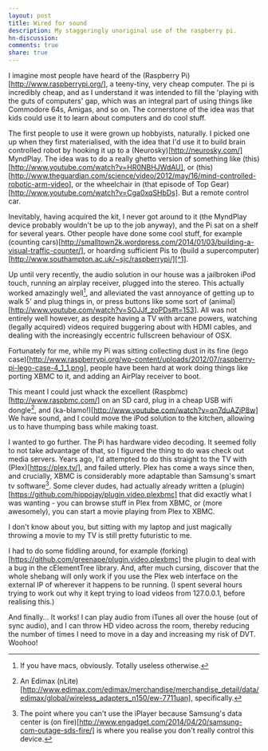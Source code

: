 ```yaml
---
layout: post
title: Wired for sound
description: My staggeringly unoriginal use of the raspberry pi.
hn-discussion:
comments: true
share: true
---
```


I imagine most people have heard of the (Raspberry Pi)[http://www.raspberrypi.org/], a teeny-tiny, very cheap computer. The pi is incredibly cheap, and as I understand it was intended to fill the 'playing with the guts of computers' gap, which was an integral part of using things like Commodore 64s, Amigas, and so on. The cornerstone of the idea was that kids could use it to learn about computers and do cool stuff.

The first people to use it were grown up hobbyists, naturally. I picked one up when they first materialised, with the idea that I'd use it to build brain controlled robot by hooking it up to a (Neurosky)[http://neurosky.com/] MyndPlay. The idea was to do a really ghetto version of something like (this)[http://www.youtube.com/watch?v=HR0NBHJWdAU], or (this)[http://www.theguardian.com/science/video/2012/may/16/mind-controlled-robotic-arm-video], or the wheelchair in (that episode of Top Gear)[http://www.youtube.com/watch?v=Cga0xqSHbDs]. But a remote control car.

Inevitably, having acquired the kit, I never got around to it (the MyndPlay device probably wouldn't be up to the job anyway), and the Pi sat on a shelf for several years. Other people have done some cool stuff, for example (counting cars)[http://smalltown2k.wordpress.com/2014/01/03/building-a-visual-traffic-counter/], or hoarding sufficient Pis to (build a supercomputer)[http://www.southampton.ac.uk/~sjc/raspberrypi/][^1].

Up until very recently, the audio solution in our house was a jailbroken iPod touch, running an airplay receiver, plugged into the stereo. This actually worked amazingly well[^2], and alleviated the vast annoyance of getting up to walk 5' and plug things in, or press buttons like some sort of (animal)[http://www.youtube.com/watch?v=SOJJf_zoPDs#t=153]. All was not entirely well however, as despite having a TV with arcane powers, watching (legally acquired) videos required buggering about with HDMI cables, and dealing with the increasingly eccentric fullscreen behaviour of OSX.

Fortunately for me, while my Pi was sitting collecting dust in its fine (lego case)[http://www.raspberrypi.org/wp-content/uploads/2012/07/raspberry-pi-lego-case-4_1_1.png], people have been hard at work doing things like porting XBMC to it, and adding an AirPlay receiver to boot.

This meant I could just whack the excellent (Raspbmc)[http://www.raspbmc.com/] on an SD card, plug in a cheap USB wifi dongle[^3], and (ka-blamo!)[http://www.youtube.com/watch?v=qn7duAZjP8w] We have sound, and I could move the iPod solution to the kitchen, allowing us to have thumping bass while making toast.

I wanted to go further. The Pi has hardware video decoding. It seemed folly to not take advantage of that, so I figured the thing to do was check out media servers. Years ago, I'd attempted to do this straight to the TV with (Plex)[https://plex.tv/], and failed utterly. Plex has come a ways since then, and crucially, XBMC is considerably more adaptable than Samsung's smart tv software[^4]. Some clever dudes, had actually already written a (plugin)[https://github.com/hippojay/plugin.video.plexbmc] that did exactly what I was wanting - you can browse stuff in Plex from XBMC, or (more awesomely), you can start a movie playing from Plex to XBMC.

I don't know about you, but sitting with my laptop and just magically throwing a movie to my TV is still pretty futuristic to me.

I had to do some fiddling around, for example (forking)[https://github.com/greenape/plugin.video.plexbmc] the plugin to deal with a bug in the cElementTree library. And, after much cursing, discover that the whole shebang will only work if you use the Plex web interface on the external IP of wherever it happens to be running. (I spent several hours trying to work out why it kept trying to load videos from 127.0.0.1, before realising this.)

And finally... It works! I can play audio from iTunes all over the house (out of sync audio), and I can throw HD video across the room, thereby reducing the number of times I need to move in a day and increasing my risk of DVT. Woohoo!

[^1]: This guy had the unenviable task of trying to teach me numerical methods. My mark was saved only by the other half of the course being C programming.
[^2]: If you have macs, obviously. Totally useless otherwise.
[^3]: An Edimax (nLite)[http://www.edimax.com/edimax/merchandise/merchandise_detail/data/edimax/global/wireless_adapters_n150/ew-7711uan], specifically.
[^4]: The point where you can't use the iPlayer because Samsung's data center is (on fire)[http://www.engadget.com/2014/04/20/samsung-com-outage-sds-fire/] is where you realise you don't really control this device.